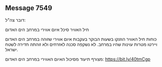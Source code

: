 ## Message 7549

דובר צה"ל:

חיל האוויר סיכל איום אווירי במרחב הים האדום

כוחות חיל האוויר הוזנקו בשעות הבוקר בעקבות איום אווירי שזוהה במרחב הים האדום ויירטו מטרות עוינות שהיו במרחב.
לא נשקפה סכנה לאזרחים ולא זוהתה חדירה לשטח ישראל.

מצורף תיעוד מסיכול האיום האווירי במרחב הים האדום: https://bit.ly/40tmCgp

